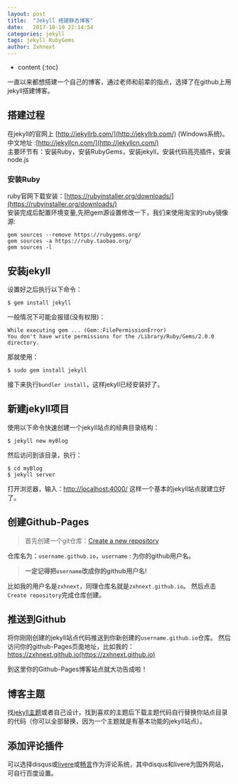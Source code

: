 ```yaml
---
layout: post
title:  "Jekyll 搭建静态博客"
date:   2017-10-10 22:14:54
categories: jekyll
tags: jekyll RubyGems
author: Zxhnext
---
```


* content
{:toc}

一直以来都想搭建一个自己的博客，通过老师和前辈的指点，选择了在github上用jekyll搭建博客。

## 搭建过程

在jekyll的官网上 [http://jekyllrb.com/](http://jekyllrb.com/) (Windows系统)。  
中文地址 :[http://jekyllcn.com/](http://jekyllcn.com/)  
主要环节有：安装Ruby，安装RubyGems，安装jekyll，安装代码高亮插件，安装node.js



### 安装Ruby

ruby官网下载安装：[https://rubyinstaller.org/downloads/](https://rubyinstaller.org/downloads/)  
安装完成后配置环境变量,先把gem源设置修改一下，我们来使用淘宝的ruby镜像源:

```
gem sources --remove https://rubygems.org/
gem sources -a https://ruby.taobao.org/
gem sources -l
```

## 安装jekyll
设置好之后执行以下命令：

```
$ gem install jekyll
```

一般情况下可能会报错(没有权限)：

```
While executing gem ... (Gem::FilePermissionError)
You don't have write permissions for the /Library/Ruby/Gems/2.0.0 directory.
```

那就使用：

```
$ sudo gem install jekyll
```

接下来执行`bundler install`，这样jekyll已经安装好了。

## 新建jekyll项目
使用以下命令快速创建一个jekyll站点的经典目录结构：

```
$ jekyll new myBlog
```

然后访问到该目录，执行：

```
$ cd myBlog
$ jekyll server
```

打开浏览器，输入：[http://localhost:4000/](http://localhost:4000/)
这样一个基本的jekyll站点就建立好了。

## 创建Github-Pages
> 首先创建一个git仓库：[Create a new repository](https://github.com/new)

仓库名为：`username.github.io`，`username` : 为你的github用户名。

> **一定记得把`username`改成你的github用户名!**

比如我的用户名是`zxhnext`，同理仓库名就是`zxhnext.github.io`。
然后点击`Create repository`完成仓库创建。

## 推送到Github
将你刚刚创建的jekyll站点代码推送到你新创建的`username.github.io`仓库。
然后访问你的github-Pages页面地址，比如我的：https://zxhnext.github.io(https://zxhnext.github.io)

到这里你的Github-Pages博客站点就大功告成啦！

## 博客主题
找[jekyll主题](http://jekyllthemes.org/)或者自己设计，找到喜欢的主题后下载主题代码自行替换你站点目录的代码（你可以全部替换，因为一个主题就是有基本功能的jekyll站点）。


## 添加评论插件
可以选择disqus或[livere](https://livere.com/login_form)或[畅言](http://changyan.sohu.com/)作为评论系统，其中disqus和livere为国外网站，可自行百度设置。


